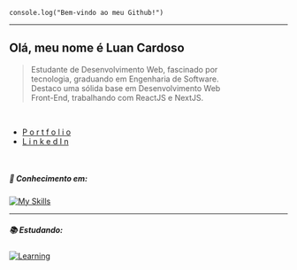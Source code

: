 <code>console.log("Bem-vindo ao meu Github!")</code>
<hr>

## Olá, meu nome é Luan Cardoso
> Estudante de Desenvolvimento Web, fascinado por <br/>
> tecnologia, graduando em Engenharia de Software.<br/>
> Destaco uma sólida base em Desenvolvimento Web <br/>
> Front-End, trabalhando com ReactJS e NextJS.
> 
<br/>

- [P o r t f o l i o](https://luancardoso.vercel.app/) <br/>
- [L i n k e d I n](https://www.linkedin.com/in/luanc-santos/)

<br/>

##### 🧠 Conhecimento em:

[![My Skills](https://skillicons.dev/icons?i=javascript,typescript,react,next,materialui,tailwind&theme=dark)](https://skillicons.dev)
   
<hr>

##### 📚 Estudando:
[![Learning](https://skillicons.dev/icons?i=nodejs,&theme=dark)](https://skillicons.dev)


